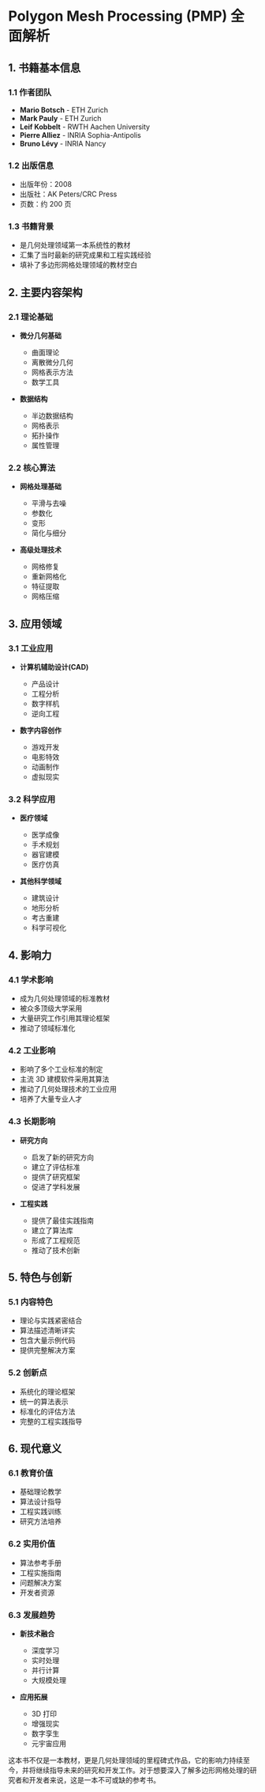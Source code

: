# Polygon Mesh Processing (PMP) 全面解析

## 1. 书籍基本信息

### 1.1 作者团队

- **Mario Botsch** - ETH Zurich
- **Mark Pauly** - ETH Zurich
- **Leif Kobbelt** - RWTH Aachen University
- **Pierre Alliez** - INRIA Sophia-Antipolis
- **Bruno Lévy** - INRIA Nancy

### 1.2 出版信息

- 出版年份：2008
- 出版社：AK Peters/CRC Press
- 页数：约 200 页

### 1.3 书籍背景

- 是几何处理领域第一本系统性的教材
- 汇集了当时最新的研究成果和工程实践经验
- 填补了多边形网格处理领域的教材空白

## 2. 主要内容架构

### 2.1 理论基础

- **微分几何基础**

  - 曲面理论
  - 离散微分几何
  - 网格表示方法
  - 数学工具

- **数据结构**
  - 半边数据结构
  - 网格表示
  - 拓扑操作
  - 属性管理

### 2.2 核心算法

- **网格处理基础**

  - 平滑与去噪
  - 参数化
  - 变形
  - 简化与细分

- **高级处理技术**
  - 网格修复
  - 重新网格化
  - 特征提取
  - 网格压缩

## 3. 应用领域

### 3.1 工业应用

- **计算机辅助设计(CAD)**

  - 产品设计
  - 工程分析
  - 数字样机
  - 逆向工程

- **数字内容创作**
  - 游戏开发
  - 电影特效
  - 动画制作
  - 虚拟现实

### 3.2 科学应用

- **医疗领域**

  - 医学成像
  - 手术规划
  - 器官建模
  - 医疗仿真

- **其他科学领域**
  - 建筑设计
  - 地形分析
  - 考古重建
  - 科学可视化

## 4. 影响力

### 4.1 学术影响

- 成为几何处理领域的标准教材
- 被众多顶级大学采用
- 大量研究工作引用其理论框架
- 推动了领域标准化

### 4.2 工业影响

- 影响了多个工业标准的制定
- 主流 3D 建模软件采用其算法
- 推动了几何处理技术的工业应用
- 培养了大量专业人才

### 4.3 长期影响

- **研究方向**

  - 启发了新的研究方向
  - 建立了评估标准
  - 提供了研究框架
  - 促进了学科发展

- **工程实践**
  - 提供了最佳实践指南
  - 建立了算法库
  - 形成了工程规范
  - 推动了技术创新

## 5. 特色与创新

### 5.1 内容特色

- 理论与实践紧密结合
- 算法描述清晰详实
- 包含大量示例代码
- 提供完整解决方案

### 5.2 创新点

- 系统化的理论框架
- 统一的算法表示
- 标准化的评估方法
- 完整的工程实践指导

## 6. 现代意义

### 6.1 教育价值

- 基础理论教学
- 算法设计指导
- 工程实践训练
- 研究方法培养

### 6.2 实用价值

- 算法参考手册
- 工程实施指南
- 问题解决方案
- 开发者资源

### 6.3 发展趋势

- **新技术融合**

  - 深度学习
  - 实时处理
  - 并行计算
  - 大规模处理

- **应用拓展**
  - 3D 打印
  - 增强现实
  - 数字孪生
  - 元宇宙应用

这本书不仅是一本教材，更是几何处理领域的里程碑式作品，它的影响力持续至今，并将继续指导未来的研究和开发工作。对于想要深入了解多边形网格处理的研究者和开发者来说，这是一本不可或缺的参考书。

